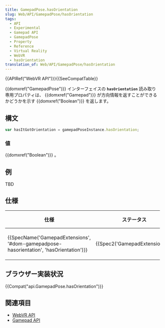 ```yaml
---
title: GamepadPose.hasOrientation
slug: Web/API/GamepadPose/hasOrientation
tags:
  - API
  - Experimental
  - Gamepad API
  - GamepadPose
  - Property
  - Reference
  - Virtual Reality
  - WebVR
  - hasOrientation
translation_of: Web/API/GamepadPose/hasOrientation
---
```

{{APIRef("WebVR API")}}{{SeeCompatTable}}

{{domxref("GamepadPose")}} インターフェイスの **`hasOrientation`** 読み取り専用プロパティは、 {{domxref("Gamepad")}} が方向情報を返すことができるかどうかを示す {{domxref("Boolean")}} を返します。

## 構文

```js
var hasItGotOrientation = gamepadPoseInstance.hasOrientation;
```

### 値

{{domxref("Boolean")}} 。

## 例

TBD

## 仕様

| 仕様                                                                                                                 | ステータス                               | 備考     |
| -------------------------------------------------------------------------------------------------------------------- | ---------------------------------------- | -------- |
| {{SpecName('GamepadExtensions', '#dom-gamepadpose-hasorientation', 'hasOrientation')}} | {{Spec2('GamepadExtensions')}} | 初回定義 |

## ブラウザー実装状況

{{Compat("api.GamepadPose.hasOrientation")}}

## 関連項目

- [WebVR API](/ja/docs/Web/API/WebVR_API)
- [Gamepad API](/ja/docs/Web/API/Gamepad_API)
